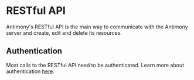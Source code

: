 # RESTful API

Antimony's RESTful API is the main way to communicate with the Antimony server and create, edit and delete its resources.

## Authentication

Most calls to the RESTful API need to be authenticated. Learn more about authentication [here](../implementation/authentication.md).

<swagger-ui src="https://raw.githubusercontent.com/antimony-team/antimony-backend/refs/heads/development/src/docs/swagger.json"/>